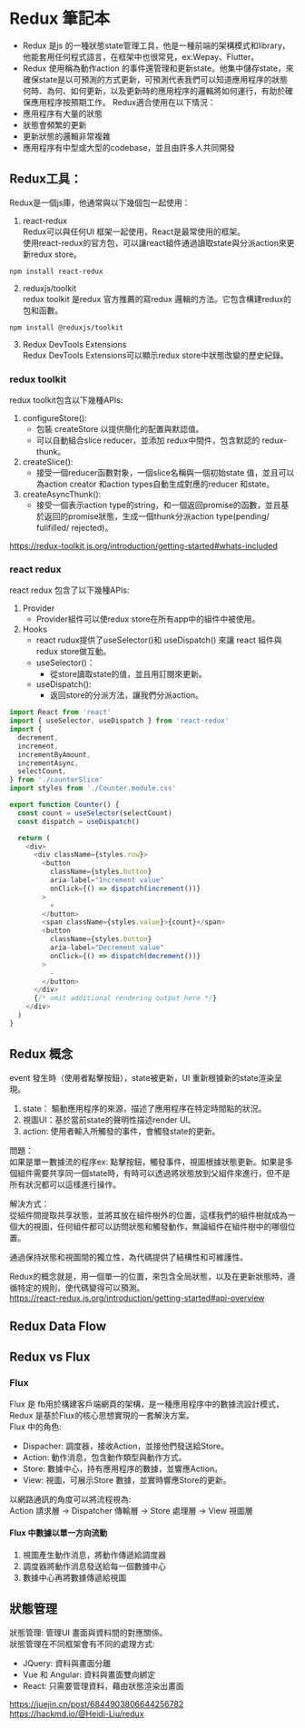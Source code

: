 # Redux 筆記本
- Redux 是js 的一種狀態state管理工具，他是一種前端的架構模式和library，他能套用任何程式語言，在框架中也很常見，ex:Wepay、Flutter。   
- Redux 使用稱為動作action 的事件還管理和更新state。他集中儲存state，來確保state是以可預測的方式更新，可預測代表我們可以知道應用程序的狀態何時、為何、如何更新，以及更新時的應用程序的邏輯將如何運行，有助於確保應用程序按預期工作。
Redux適合使用在以下情況：
- 應用程序有大量的狀態
- 狀態會頻繁的更新
- 更新狀態的邏輯非常複雜
- 應用程序有中型或大型的codebase，並且由許多人共同開發

## Redux工具：    
Redux是一個js庫，他通常與以下幾個包一起使用：      
1. react-redux     
Redux可以與任何UI 框架一起使用，React是最常使用的框架。      
使用react-redux的官方包，可以讓react組件通過讀取state與分派action來更新redux store。   
```
npm install react-redux
```
2. reduxjs/toolkit     
redux toolkit 是redux 官方推薦的寫redux 邏輯的方法。它包含構建redux的包和函數。
```
npm install @reduxjs/toolkit
```
3. Redux DevTools Extensions        
Redux DevTools Extensions可以顯示redux store中狀態改變的歷史紀錄。

### redux toolkit
redux toolkit包含以下幾種APIs:
1. configureStore():
   - 包裝 createStore 以提供簡化的配置與默認值。
   - 可以自動組合slice reducer，並添加 redux中間件，包含默認的 redux-thunk。
2. createSlice():
   - 接受一個reducer函數對象，一個slice名稱與一個初始state 值，並且可以為action creator 和action types自動生成對應的reducer 和state。
3. createAsyncThunk():
   - 接受一個表示action type的string，和一個返回promise的函數，並且基於返回的promise狀態，生成一個thunk分派action type(pending/ fulifilled/ rejected)。

https://redux-toolkit.js.org/introduction/getting-started#whats-included
### react redux
react redux 包含了以下幾種APIs:
1. Provider
   - Provider組件可以使redux store在所有app中的組件中被使用。
2. Hooks
   - react rudux提供了useSelector()和 useDispatch() 來讓 react 組件與redux store做互動。
   - useSelector()：
     -  從store讀取state的值，並且用訂閱來更新。
   - useDispatch():
     - 返回store的分派方法，讓我們分派action。  

```javascript
import React from 'react'
import { useSelector, useDispatch } from 'react-redux'
import {
  decrement,
  increment,
  incrementByAmount,
  incrementAsync,
  selectCount,
} from './counterSlice'
import styles from './Counter.module.css'

export function Counter() {
  const count = useSelector(selectCount)
  const dispatch = useDispatch()

  return (
    <div>
      <div className={styles.row}>
        <button
          className={styles.button}
          aria-label="Increment value"
          onClick={() => dispatch(increment())}
        >
          +
        </button>
        <span className={styles.value}>{count}</span>
        <button
          className={styles.button}
          aria-label="Decrement value"
          onClick={() => dispatch(decrement())}
        >
          -
        </button>
      </div>
      {/* omit additional rendering output here */}
    </div>
  )
}
```
## Redux 概念
event 發生時（使用者點擊按鈕），state被更新，UI 重新根據新的state渲染呈現。
1. state： 驅動應用程序的來源，描述了應用程序在特定時間點的狀況。
2. 視圖UI：基於當前state的聲明性描述render UI。
3. action: 使用者輸入所觸發的事件，會觸發state的更新。

問題：   
如果是單一數據流的程序ex: 點擊按鈕，觸發事件，視圖根據狀態更新。如果是多個組件需要共享同一個state時，有時可以透過將狀態放到父組件來進行，但不是所有狀況都可以這樣進行操作。   
   
解決方式：    
從組件間提取共享狀態，並將其放在組件樹外的位置，這樣我們的組件樹就成為一個大的視圖，任何組件都可以訪問狀態和觸發動作，無論組件在組件樹中的哪個位置。    
   
通過保持狀態和視圖間的獨立性，為代碼提供了結構性和可維護性。   
   
Redux的概念就是，用一個單一的位置，來包含全局狀態，以及在更新狀態時，遵循特定的規則，使代碼變得可以預測。     
https://react-redux.js.org/introduction/getting-started#api-overview    



## Redux Data Flow



## Redux vs Flux
### Flux
Flux 是 fb用於構建客戶端網頁的架構，是一種應用程序中的數據流設計模式，Redux 是基於Flux的核心思想實現的一套解決方案。   
Flux 中的角色:    

- Dispacher: 調度器，接收Action，並接他們發送給Store。
- Action: 動作消息，包含動作類型與動作方式。
- Store: 數據中心，持有應用程序的數據，並響應Action。
- View: 視圖，可展示Store 數據，並實時響應Store的更新。

以網路通訊的角度可以將流程視為:    
Action 請求層 -> Dispatcher 傳輸層 -> Store 處理層 -> View 視圖層   
#### Flux 中數據以單一方向流動
1. 視圖產生動作消息，將動作傳遞給調度器
2. 調度器將動作消息發送給每一個數據中心
3. 數據中心再將數據傳遞給視圖
## 狀態管理

狀態管理: 管理UI 畫面與資料間的對應關係。    
狀態管理在不同框架會有不同的處理方式:
- JQuery: 資料與畫面分離
- Vue 和 Angular: 資料與畫面雙向綁定
- React: 只需要管理資料，藉由狀態渲染出畫面
    

https://juejin.cn/post/6844903806644256782        
https://hackmd.io/@Heidi-Liu/redux    

